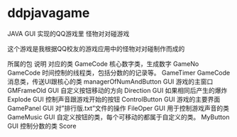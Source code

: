 # ddpjavagame
JAVA GUI 实现的QQ游戏里 怪物对对碰游戏

这个游戏是我根据QQ校友的游戏应用中的怪物对对碰制作而成的

所属的包	说明	                                  对应的类
GameCode	核心数字类，生成数字	                  GameNo
GameCode	时间控制的线程类，包括分数的的记录等。	GameTimer
GameCode	消息类，传送UI跟核心的类	              managerOfNumAndButton
GUI	      游戏的主窗口	                          GMFrameOld
GUI	      自定义按钮移动的方向	                  Direction
GUI	      如果相同后产生的爆炸	                  Explode
GUI	      控制声音跟游戏开始的按钮	              ControlButton
GUI	      游戏的主要界面	                        GamePanel
GUI	      对”排行版.txt”文件的操作              	FileOper
GUI	      用于控制游戏声音的类	                  GameMusic
GUI	      自定义按钮的类，每个可移动的都属于自定义的类。	MyButton
GUI     	控制分数的类	                          Score
